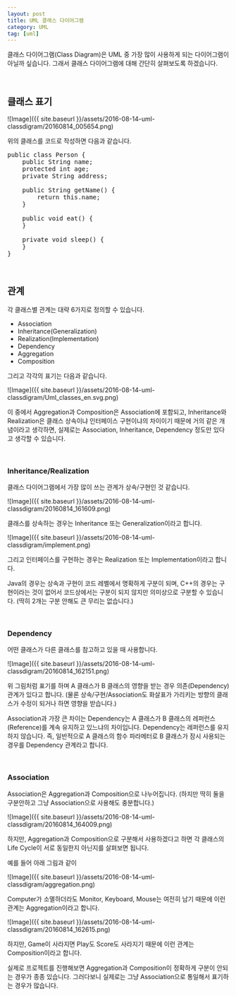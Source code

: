 ```yaml
---
layout: post
title: UML 클래스 다이어그램
category: UML
tag: [uml]
---
```


클래스 다이어그램(Class Diagram)은 UML 중 가장 많이 사용하게 되는 다이어그램이 아닐까 싶습니다.
그래서 클래스 다이어그램에 대해 간단히 살펴보도록 하겠습니다.

<br>

## 클래스 표기


![Image]({{ site.baseurl }}/assets/2016-08-14-uml-classdigram/20160814_005654.png)

위의 클래스를 코드로 작성하면 다음과 같습니다. 


<pre class="prettyprint">
public class Person {
	public String name;
	protected int age;
	private String address;
	
	public String getName() {
		return this.name;
	}
	
	public void eat() {
	}
	
	private void sleep() {
	}
}
</pre>


<br>

## 관계

각 클래스별 관계는 대략 6가지로 정의할 수 있습니다.

* Association
* Inheritance(Generalization)
* Realization(Implementation)
* Dependency
* Aggregation
* Composition

그리고 각각의 표기는 다음과 같습니다.

![Image]({{ site.baseurl }}/assets/2016-08-14-uml-classdigram/Uml_classes_en.svg.png)

이 중에서 Aggregation과 Composition은 Association에 포함되고,
Inheritance와 Realization은 클래스 상속이냐 인터페이스 구현이냐의 차이이기 때문에
거의 같은 개념이라고 생각하면,
실제로는 Association, Inheritance, Dependency 정도만 있다고 생각할 수 있습니다.

<br>


### Inheritance/Realization

클래스 다이어그램에서 가장 많이 쓰는 관계가 상속/구현인 것 같습니다.

![Image]({{ site.baseurl }}/assets/2016-08-14-uml-classdigram/20160814_161609.png)

클래스를 상속하는 경우는 Inheritance 또는 Generalization이라고 합니다.

![Image]({{ site.baseurl }}/assets/2016-08-14-uml-classdigram/implement.png)

그리고 인터페이스를 구현하는 경우는 Realization 또는 Implementation이라고 합니다.

Java의 경우는 상속과 구현이 코드 레벨에서 명확하게 구분이 되며,
C++의 경우는 구현이라는 것이 없어서 코드상에서는 구분이 되지 않지만 의미상으로 
구분할 수 있습니다. (딱히 2개는 구분 안해도 큰 무리는 없습니다.)

<br>


### Dependency

어떤 클래스가 다른 클래스를 참고하고 있을 때 사용합니다.

![Image]({{ site.baseurl }}/assets/2016-08-14-uml-classdigram/20160814_162151.png)

위 그림처럼 표기를 하며 A 클래스가 B 클래스의 영향을 받는 경우 의존(Dependency) 관계가 
있다고 합니다. (물론 상속/구현/Association도 화살표가 가리키는 방향의 클래스가 수정이 되거나
하면 영향을 받습니다.)

Association과 가장 큰 차이는 Dependency는 A 클래스가 B 클래스의 레퍼런스(Reference)를
계속 유지하고 있느냐의 차이입니다. Dependency는 레퍼런스를 유지하지 않습니다.
즉, 일반적으로 A 클래스의 함수 파라메터로 B 클래스가 잠시 사용되는 경우를 Dependency 관계라고
합니다.

<br>

### Association

Association은 Aggregation과 Composition으로 나누어집니다.
(하지만 딱히 둘을 구분안하고 그냥 Association으로 사용해도 충분합니다.)

![Image]({{ site.baseurl }}/assets/2016-08-14-uml-classdigram/20160814_164009.png)

하지만, Aggregation과 Composition으로 구분해서 사용하겠다고 하면 
각 클래스의 Life Cycle이 서로 동일한지 아닌지를 살펴보면 됩니다.

예를 들어 아래 그림과 같이

![Image]({{ site.baseurl }}/assets/2016-08-14-uml-classdigram/aggregation.png)

Computer가 소멸하더라도 Monitor, Keyboard, Mouse는 여전히 남기 때문에 
이런 관계는 Aggregation이라고 합니다.


![Image]({{ site.baseurl }}/assets/2016-08-14-uml-classdigram/20160814_162615.png)

하지만, Game이 사라지면 Play도 Score도 사라지기 때문에 이런 관계는 Composition이라고 합니다.

실제로 프로젝트를 진행해보면 Aggregation과 Composition이 정확하게 구분이 안되는 
경우가 종종 있습니다. 
그러다보니 실제로는 그냥 Association으로 통일해서 표기하는 경우가 많습니다.